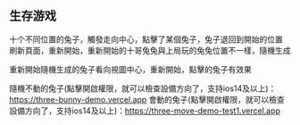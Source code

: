 ## 生存游戏
十个不同位置的兔子，觸發走向中心，點擊了某個兔子，兔子退回到開始的位置
刷新頁面，重新開始，重新開始的十哥兔兔與上局玩的兔兔位置不一樣，隨機生成

重新開始隨機生成的兔子看向視圖中心，重新開始，點擊的兔子有效果

隨機不動的兔子(點擊開啟權限，就可以檢查設備方向了，支持ios14及以上)：https://three-bunny-demo.vercel.app
會動的兔子(點擊開啟權限，就可以檢查設備方向了，支持ios14及以上)：https://three-move-demo-test1.vercel.app